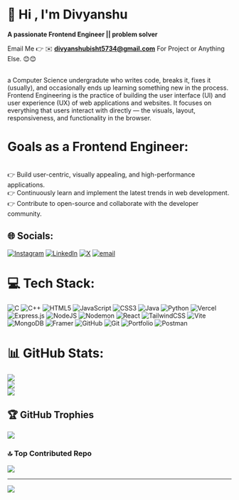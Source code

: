 # 💫 Hi , I'm Divyanshu
**A passionate Frontend Engineer || problem solver**

Email Me 👉 ✉️ **divyanshubisht5734@gmail.com** For Project or Anything Else. 😊😊

<br> a Computer Science undergradute who writes code, breaks it, fixes it (usually), and occasionally ends up learning something new in the process.
<br> Frontend Engineering is the practice of building the user interface (UI) and user experience (UX) of web applications and websites. It focuses on everything that users interact with directly — the visuals, layout, responsiveness, and functionality in the browser.

# Goals as a Frontend Engineer:
<br>👉 Build user-centric, visually appealing, and high-performance applications.
<br>👉 Continuously learn and implement the latest trends in web development.
<br>👉 Contribute to open-source and collaborate with the developer community.



## 🌐 Socials:
[![Instagram](https://img.shields.io/badge/Instagram-%23E4405F.svg?logo=Instagram&logoColor=white)](https://instagram.com/_.divyanshu_20) [![LinkedIn](https://img.shields.io/badge/LinkedIn-%230077B5.svg?logo=linkedin&logoColor=white)](https://linkedin.com/in/divyanshu-bisht-92b974291) [![X](https://img.shields.io/badge/X-black.svg?logo=X&logoColor=white)](https://x.com/@divyanshu_9899) [![email](https://img.shields.io/badge/Email-D14836?logo=gmail&logoColor=white)](mailto:divyanshubisht5734@gmail.com) 

# 💻 Tech Stack:
![C](https://img.shields.io/badge/c-%2300599C.svg?style=for-the-badge&logo=c&logoColor=white) ![C++](https://img.shields.io/badge/c++-%2300599C.svg?style=for-the-badge&logo=c%2B%2B&logoColor=white) ![HTML5](https://img.shields.io/badge/html5-%23E34F26.svg?style=for-the-badge&logo=html5&logoColor=white) ![JavaScript](https://img.shields.io/badge/javascript-%23323330.svg?style=for-the-badge&logo=javascript&logoColor=%23F7DF1E) ![CSS3](https://img.shields.io/badge/css3-%231572B6.svg?style=for-the-badge&logo=css3&logoColor=white) ![Java](https://img.shields.io/badge/java-%23ED8B00.svg?style=for-the-badge&logo=openjdk&logoColor=white) ![Python](https://img.shields.io/badge/python-3670A0?style=for-the-badge&logo=python&logoColor=ffdd54) ![Vercel](https://img.shields.io/badge/vercel-%23000000.svg?style=for-the-badge&logo=vercel&logoColor=white) ![Express.js](https://img.shields.io/badge/express.js-%23404d59.svg?style=for-the-badge&logo=express&logoColor=%2361DAFB) ![NodeJS](https://img.shields.io/badge/node.js-6DA55F?style=for-the-badge&logo=node.js&logoColor=white) ![Nodemon](https://img.shields.io/badge/NODEMON-%23323330.svg?style=for-the-badge&logo=nodemon&logoColor=%BBDEAD) ![React](https://img.shields.io/badge/react-%2320232a.svg?style=for-the-badge&logo=react&logoColor=%2361DAFB) ![TailwindCSS](https://img.shields.io/badge/tailwindcss-%2338B2AC.svg?style=for-the-badge&logo=tailwind-css&logoColor=white) ![Vite](https://img.shields.io/badge/vite-%23646CFF.svg?style=for-the-badge&logo=vite&logoColor=white) ![MongoDB](https://img.shields.io/badge/MongoDB-%234ea94b.svg?style=for-the-badge&logo=mongodb&logoColor=white) ![Framer](https://img.shields.io/badge/Framer-black?style=for-the-badge&logo=framer&logoColor=blue) ![GitHub](https://img.shields.io/badge/github-%23121011.svg?style=for-the-badge&logo=github&logoColor=white) ![Git](https://img.shields.io/badge/git-%23F05033.svg?style=for-the-badge&logo=git&logoColor=white) ![Portfolio](https://img.shields.io/badge/Portfolio-%23000000.svg?style=for-the-badge&logo=firefox&logoColor=#FF7139) ![Postman](https://img.shields.io/badge/Postman-FF6C37?style=for-the-badge&logo=postman&logoColor=white)
# 📊 GitHub Stats:
![](https://github-readme-stats.vercel.app/api?username=divyanshu-code&theme=dark&hide_border=false&include_all_commits=true&count_private=false)<br/>
![](https://nirzak-streak-stats.vercel.app/?user=divyanshu-code&theme=dark&hide_border=false)<br/>
![](https://github-readme-stats.vercel.app/api/top-langs/?username=divyanshu-code&theme=dark&hide_border=false&include_all_commits=true&count_private=false&layout=compact)

## 🏆 GitHub Trophies
![](https://github-profile-trophy.vercel.app/?username=divyanshu-code&theme=radical&no-frame=false&no-bg=true&margin-w=4)

### 🔝 Top Contributed Repo
![](https://github-contributor-stats.vercel.app/api?username=divyanshu-code&limit=5&theme=dark&combine_all_yearly_contributions=true)

---
[![](https://visitcount.itsvg.in/api?id=divyanshu-code&icon=0&color=0)](https://visitcount.itsvg.in)

<!-- Proudly created with GPRM ( https://gprm.itsvg.in ) -->
